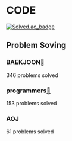 # CODE

[![Solved.ac_badge](http://mazassumnida.wtf/api/mini/generate_badge?boj=bluesky5030)](https://solved.ac/bluesky5030)

## Problem Soving

### BAEKJOON[🚀](https://www.acmicpc.net/)

346 problems solved

### programmers[🚀](https://programmers.co.kr/learn/challenges?tab=all_challenges)

153 problems solved

### AOJ

61 problems solved
